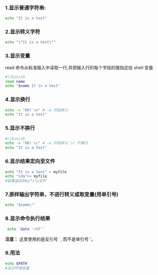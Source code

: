 
### 1.显示普通字符串:
```bash
echo "It is a test"
```



### 2.显示转义字符
```bash
echo "\"It is a test\""
```



### 3.显示变量

read 命令从标准输入中读取一行,并把输入行的每个字段的值指定给 shell 变量
```bash
#!/bin/sh
read name 
echo "$name It is a test"
```



### 4.显示换行
```bash
echo -e "OK! \n" # -e 开启转义
echo "It is a test"
```



### 5.显示不换行
```bash
#!/bin/sh
echo -e "OK! \c" # -e 开启转义 \c 不换行
echo "It is a test"
```


### 6.显示结果定向至文件
```bash
echo "It is a test" > myfile
echo "sda">> myfile
#结果追加到myfile文件
```


### 7.原样输出字符串，不进行转义或取变量(用单引号)
```bash
echo '$name\"'
```


### 8.显示命令执行结果
```bash
 echo `date '+%T'`
```


**注意：** 这里使用的是反引号 `, 而不是单引号 '。

### 9.用法
```bash
echo $PATH
#显示环境变量
```
